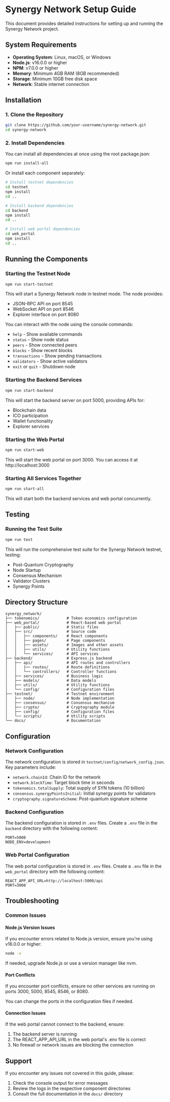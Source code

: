 # Synergy Network Setup Guide

This document provides detailed instructions for setting up and running the Synergy Network project.

## System Requirements

- **Operating System**: Linux, macOS, or Windows
- **Node.js**: v16.0.0 or higher
- **NPM**: v7.0.0 or higher
- **Memory**: Minimum 4GB RAM (8GB recommended)
- **Storage**: Minimum 10GB free disk space
- **Network**: Stable internet connection

## Installation

### 1. Clone the Repository

```bash
git clone https://github.com/your-username/synergy-network.git
cd synergy-network
```

### 2. Install Dependencies

You can install all dependencies at once using the root package.json:

```bash
npm run install-all
```

Or install each component separately:

```bash
# Install testnet dependencies
cd testnet
npm install
cd ..

# Install backend dependencies
cd backend
npm install
cd ..

# Install web portal dependencies
cd web_portal
npm install
cd ..
```

## Running the Components

### Starting the Testnet Node

```bash
npm run start-testnet
```

This will start a Synergy Network node in testnet mode. The node provides:
- JSON-RPC API on port 8545
- WebSocket API on port 8546
- Explorer interface on port 8080

You can interact with the node using the console commands:
- `help` - Show available commands
- `status` - Show node status
- `peers` - Show connected peers
- `blocks` - Show recent blocks
- `transactions` - Show pending transactions
- `validators` - Show active validators
- `exit` or `quit` - Shutdown node

### Starting the Backend Services

```bash
npm run start-backend
```

This will start the backend server on port 5000, providing APIs for:
- Blockchain data
- ICO participation
- Wallet functionality
- Explorer services

### Starting the Web Portal

```bash
npm run start-web
```

This will start the web portal on port 3000. You can access it at http://localhost:3000

### Starting All Services Together

```bash
npm run start-all
```

This will start both the backend services and web portal concurrently.

## Testing

### Running the Test Suite

```bash
npm run test
```

This will run the comprehensive test suite for the Synergy Network testnet, testing:
- Post-Quantum Cryptography
- Node Startup
- Consensus Mechanism
- Validator Clusters
- Synergy Points

## Directory Structure

```
synergy_network/
├── tokenomics/            # Token economics configuration
├── web_portal/            # React-based web portal
│   ├── public/            # Static files
│   ├── src/               # Source code
│   │   ├── components/    # React components
│   │   ├── pages/         # Page components
│   │   ├── assets/        # Images and other assets
│   │   ├── utils/         # Utility functions
│   │   └── services/      # API services
├── backend/               # Express.js backend
│   ├── api/               # API routes and controllers
│   │   ├── routes/        # Route definitions
│   │   └── controllers/   # Controller functions
│   ├── services/          # Business logic
│   ├── models/            # Data models
│   ├── utils/             # Utility functions
│   └── config/            # Configuration files
├── testnet/               # Testnet environment
│   ├── node/              # Node implementation
│   ├── consensus/         # Consensus mechanism
│   ├── crypto/            # Cryptography module
│   ├── config/            # Configuration files
│   └── scripts/           # Utility scripts
└── docs/                  # Documentation
```

## Configuration

### Network Configuration

The network configuration is stored in `testnet/config/network_config.json`. Key parameters include:

- `network.chainId`: Chain ID for the network
- `network.blockTime`: Target block time in seconds
- `tokenomics.totalSupply`: Total supply of SYN tokens (10 billion)
- `consensus.synergyPointsInitial`: Initial synergy points for validators
- `cryptography.signatureScheme`: Post-quantum signature scheme

### Backend Configuration

The backend configuration is stored in `.env` files. Create a `.env` file in the `backend` directory with the following content:

```
PORT=5000
NODE_ENV=development
```

### Web Portal Configuration

The web portal configuration is stored in `.env` files. Create a `.env` file in the `web_portal` directory with the following content:

```
REACT_APP_API_URL=http://localhost:5000/api
PORT=3000
```

## Troubleshooting

### Common Issues

#### Node.js Version Issues

If you encounter errors related to Node.js version, ensure you're using v16.0.0 or higher:

```bash
node -v
```

If needed, upgrade Node.js or use a version manager like nvm.

#### Port Conflicts

If you encounter port conflicts, ensure no other services are running on ports 3000, 5000, 8545, 8546, or 8080.

You can change the ports in the configuration files if needed.

#### Connection Issues

If the web portal cannot connect to the backend, ensure:
1. The backend server is running
2. The REACT_APP_API_URL in the web portal's .env file is correct
3. No firewall or network issues are blocking the connection

## Support

If you encounter any issues not covered in this guide, please:
1. Check the console output for error messages
2. Review the logs in the respective component directories
3. Consult the full documentation in the `docs/` directory
